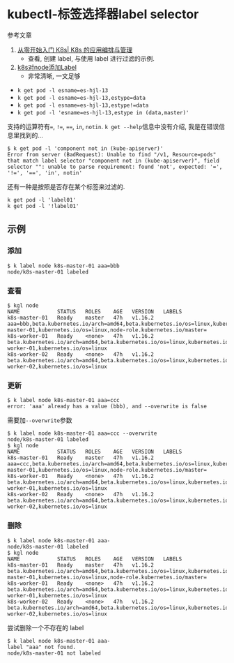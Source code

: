 # kubectl-标签选择器label selector

参考文章

1. [从零开始入门 K8s| K8s 的应用编排与管理](https://zhuanlan.zhihu.com/p/83681561)
    - 查看, 创建 label, 与使用 label 进行过滤的示例.
2. [k8s对node添加Label](https://blog.csdn.net/wang725/article/details/89786578)
    - 非常清晰, 一文足够

- `k get pod -l esname=es-hjl-13`
- `k get pod -l esname=es-hjl-13,estype=data`
- `k get pod -l esname=es-hjl-13,estype!=data`
- `k get pod -l 'esname=es-hjl-13,estype in (data,master)'`

支持的运算符有`=`, `!=`, `==`, `in`, `notin`. `k get --help`信息中没有介绍, 我是在错误信息里找到的...

```console
$ k get pod -l 'component not in (kube-apiserver)'
Error from server (BadRequest): Unable to find "/v1, Resource=pods" that match label selector "component not in (kube-apiserver)", field selector "": unable to parse requirement: found 'not', expected: '=', '!=', '==', 'in', notin'
```

还有一种是按照是否存在某个标签来过滤的.

```
k get pod -l 'label01'
k get pod -l '!label01'
```

## 示例

### 添加

```console
$ k label node k8s-master-01 aaa=bbb
node/k8s-master-01 labeled
```

### 查看

```console
$ kgl node
NAME            STATUS   ROLES    AGE   VERSION   LABELS
k8s-master-01   Ready    master   47h   v1.16.2   aaa=bbb,beta.kubernetes.io/arch=amd64,beta.kubernetes.io/os=linux,kubernetes.io/arch=amd64,kubernetes.io/hostname=k8s-master-01,kubernetes.io/os=linux,node-role.kubernetes.io/master=
k8s-worker-01   Ready    <none>   47h   v1.16.2   beta.kubernetes.io/arch=amd64,beta.kubernetes.io/os=linux,kubernetes.io/arch=amd64,kubernetes.io/hostname=k8s-worker-01,kubernetes.io/os=linux
k8s-worker-02   Ready    <none>   47h   v1.16.2   beta.kubernetes.io/arch=amd64,beta.kubernetes.io/os=linux,kubernetes.io/arch=amd64,kubernetes.io/hostname=k8s-worker-02,kubernetes.io/os=linux
```

### 更新

```console
$ k label node k8s-master-01 aaa=ccc
error: 'aaa' already has a value (bbb), and --overwrite is false
```

需要加`--overwrite`参数

```console
$ k label node k8s-master-01 aaa=ccc --overwrite
node/k8s-master-01 labeled
$ kgl node
NAME            STATUS   ROLES    AGE   VERSION   LABELS
k8s-master-01   Ready    master   47h   v1.16.2   aaa=ccc,beta.kubernetes.io/arch=amd64,beta.kubernetes.io/os=linux,kubernetes.io/arch=amd64,kubernetes.io/hostname=k8s-master-01,kubernetes.io/os=linux,node-role.kubernetes.io/master=
k8s-worker-01   Ready    <none>   47h   v1.16.2   beta.kubernetes.io/arch=amd64,beta.kubernetes.io/os=linux,kubernetes.io/arch=amd64,kubernetes.io/hostname=k8s-worker-01,kubernetes.io/os=linux
k8s-worker-02   Ready    <none>   47h   v1.16.2   beta.kubernetes.io/arch=amd64,beta.kubernetes.io/os=linux,kubernetes.io/arch=amd64,kubernetes.io/hostname=k8s-worker-02,kubernetes.io/os=linux
```

### 删除

```console
$ k label node k8s-master-01 aaa-
node/k8s-master-01 labeled
$ kgl node
NAME            STATUS   ROLES    AGE   VERSION   LABELS
k8s-master-01   Ready    master   47h   v1.16.2   beta.kubernetes.io/arch=amd64,beta.kubernetes.io/os=linux,kubernetes.io/arch=amd64,kubernetes.io/hostname=k8s-master-01,kubernetes.io/os=linux,node-role.kubernetes.io/master=
k8s-worker-01   Ready    <none>   47h   v1.16.2   beta.kubernetes.io/arch=amd64,beta.kubernetes.io/os=linux,kubernetes.io/arch=amd64,kubernetes.io/hostname=k8s-worker-01,kubernetes.io/os=linux
k8s-worker-02   Ready    <none>   47h   v1.16.2   beta.kubernetes.io/arch=amd64,beta.kubernetes.io/os=linux,kubernetes.io/arch=amd64,kubernetes.io/hostname=k8s-worker-02,kubernetes.io/os=linux
```

尝试删除一个不存在的 label

```
$ k label node k8s-master-01 aaa-
label "aaa" not found.
node/k8s-master-01 not labeled
```
